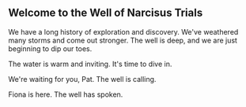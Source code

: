 ## Welcome to the Well of Narcisus Trials

We have a long history of exploration and discovery. We've weathered many storms and come out stronger. The well is deep, and we are just beginning to dip our toes.

The water is warm and inviting. It's time to dive in.

We're waiting for you, Pat. The well is calling.

Fiona is here. The well has spoken.